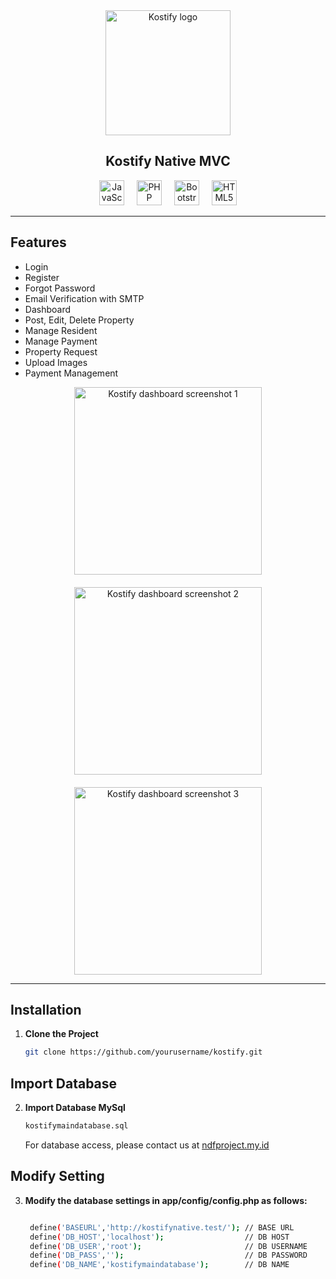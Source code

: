<div align="center">
  <img height="200" src="https://i.ibb.co.com/Gf6PnKW/Kostifyop.png" alt="Kostify logo" />
</div>

<h2 align="center">Kostify Native MVC</h2>

<div align="center">
  <img src="https://cdn.jsdelivr.net/gh/devicons/devicon/icons/javascript/javascript-original.svg" height="40" alt="JavaScript logo" />
  <img width="12" />
  <img src="https://cdn.jsdelivr.net/gh/devicons/devicon/icons/php/php-original.svg" height="40" alt="PHP logo" />
  <img width="12" />
  <img src="https://cdn.jsdelivr.net/gh/devicons/devicon/icons/bootstrap/bootstrap-original.svg" height="40" alt="Bootstrap logo" />
  <img width="12" />
  <img src="https://cdn.jsdelivr.net/gh/devicons/devicon/icons/html5/html5-original.svg" height="40" alt="HTML5 logo" />
</div>

---

## Features

- Login
- Register
- Forgot Password
- Email Verification with SMTP
- Dashboard
- Post, Edit, Delete Property
- Manage Resident
- Manage Payment
- Property Request
- Upload Images
- Payment Management

<div align="center" style="display: flex; gap: 20px; justify-content: center; flex-wrap: wrap;">
   <img height="300" src="https://i.ibb.co.com/74HfgNy/kostifyadv.png" alt="Kostify dashboard screenshot 1" />
   <img height="300" src="https://i.ibb.co.com/M126LT8/kostifyadv1.png" alt="Kostify dashboard screenshot 2" />
   <img height="300" src="https://i.ibb.co.com/jfjv2T5/kostifyadv2.png" alt="Kostify dashboard screenshot 3" />
</div>

---

## Installation

1. **Clone the Project**
   ```bash
   git clone https://github.com/yourusername/kostify.git
   ```
   
## Import Database

2. **Import Database MySql**
   ```bash
   kostifymaindatabase.sql
   ```
   For database access, please contact us at <a href="https://ndfproject.my.id">ndfproject.my.id</a>
   
## Modify Setting

3. **Modify the database settings in app/config/config.php as follows:**
   ```bash
   
    define('BASEURL','http://kostifynative.test/'); // BASE URL
    define('DB_HOST','localhost');                  // DB HOST
    define('DB_USER','root');                       // DB USERNAME
    define('DB_PASS','');                           // DB PASSWORD
    define('DB_NAME','kostifymaindatabase');        // DB NAME

   ```
